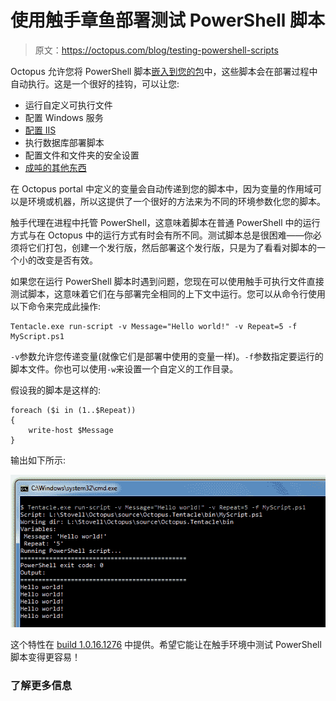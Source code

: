 # 使用触手章鱼部署测试 PowerShell 脚本

> 原文：<https://octopus.com/blog/testing-powershell-scripts>

Octopus 允许您将 PowerShell 脚本[嵌入到您的包](http://octopusdeploy.com/documentation/features/powershell "Embedding scripts")中，这些脚本会在部署过程中自动执行。这是一个很好的挂钩，可以让您:

*   运行自定义可执行文件
*   配置 Windows 服务
*   [配置 IIS](http://octopusdeploy.com/documentation/features/iis "IIS and PowerShell")
*   执行数据库部署脚本
*   配置文件和文件夹的安全设置
*   [成吨的其他东西](http://technet.microsoft.com/library/bb978526.aspx "What can I use PowerShell for?")

在 Octopus portal 中定义的变量会自动传递到您的脚本中，因为变量的作用域可以是环境或机器，所以这提供了一个很好的方法来为不同的环境参数化您的脚本。

触手代理在进程中托管 PowerShell，这意味着脚本在普通 PowerShell 中的运行方式与在 Octopus 中的运行方式有时会有所不同。测试脚本总是很困难——你必须将它们打包，创建一个发行版，然后部署这个发行版，只是为了看看对脚本的一个小的改变是否有效。

如果您在运行 PowerShell 脚本时遇到问题，您现在可以使用触手可执行文件直接测试脚本，这意味着它们在与部署完全相同的上下文中运行。您可以从命令行使用以下命令来完成此操作:

```
Tentacle.exe run-script -v Message="Hello world!" -v Repeat=5 -f MyScript.ps1 
```

`-v`参数允许您传递变量(就像它们是部署中使用的变量一样)。`-f`参数指定要运行的脚本文件。你也可以使用`-w`来设置一个自定义的工作目录。

假设我的脚本是这样的:

```
foreach ($i in (1..$Repeat))
{
    write-host $Message
} 
```

输出如下所示:

![Output from Tentacle](img/6780334460d624821e67ca6eaacb3da3.png "Output")

这个特性在 [build 1.0.16.1276](http://octopusdeploy.com/downloads?version=1.0.16.1276 "1.0.16.1276") 中提供。希望它能让在触手环境中测试 PowerShell 脚本变得更容易！

### 了解更多信息